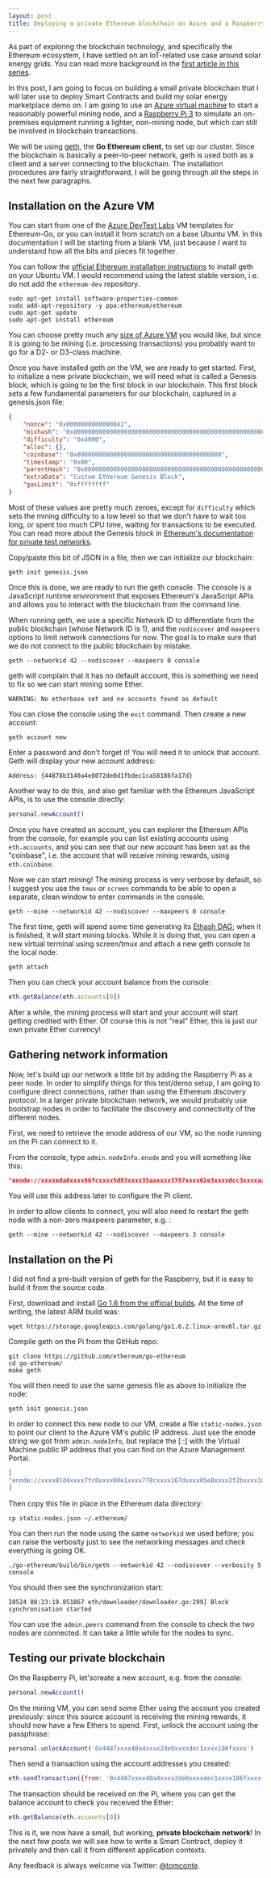 ```yaml
---
layout: post
title: Deploying a private Ethereum blockchain on Azure and a Raspberry Pi
---
```


As part of exploring the blockchain technology, and specifically the Ethereum ecosystem, I have settled on an IoT-related use case around solar energy grids. You can read more background in the [first article in this series](/2016/05/26/exploring-the-blockchain-with-iot.html).

In this post, I am going to focus on building a small private blockchain that I will later use to deploy Smart Contracts and build my solar energy marketplace demo on. I am going to use an [Azure virtual machine](https://azure.microsoft.com/en-us/services/virtual-machines/) to start a reasonably powerful mining node, and a [Raspberry Pi 3](https://www.raspberrypi.org/products/raspberry-pi-3-model-b/) to simulate an on-premises equipment running a lighter, non-mining node, but which can still be involved in blockchain transactions.

We will be using [geth](https://github.com/ethereum/go-ethereum/wiki/Geth), the **Go Ethereum client**, to set up our cluster. Since the blockchain is basically a peer-to-peer network, geth is used both as a client and a server connecting to the blockchain. The installation procedures are fairly straightforward, I will be going through all the steps in the next few paragraphs.

## Installation on the Azure VM

You can start from one of the [Azure DevTest Labs](https://github.com/Azure/azure-blockchain-projects/tree/master/baas-artifacts) VM templates for Ethereum-Go, or you can install it from scratch on a base Ubuntu VM. In this documentation I will be starting from a blank VM, just because I want to understand how all the bits and pieces fit together. 

You can follow the [official Ethereum installation instructions](https://github.com/ethereum/go-ethereum/wiki/Installation-Instructions-for-Ubuntu) to install geth on your Ubuntu VM. I would recommend using the latest stable version, i.e. do not add the `ethereum-dev` repository.

~~~ shell
sudo apt-get install software-properties-common
sudo add-apt-repository -y ppa:ethereum/ethereum
sudo apt-get update
sudo apt-get install ethereum
~~~

You can choose pretty much any [size of Azure VM](https://azure.microsoft.com/en-us/documentation/articles/virtual-machines-windows-sizes/) you would like, but since it is going to be mining (i.e. processing transactions) you probably want to go for a D2- or D3-class machine.

Once you have installed geth on the VM, we are ready to get started. First, to initialize a new private blockchain, we will need what is called a Genesis block, which is going to be the first block in our blockchain. This first block sets a few fundamental parameters for our blockchain, captured in a genesis.json file:

~~~ json
{
    "nonce": "0x0000000000000042",
    "mixhash": "0x0000000000000000000000000000000000000000000000000000000000000000",
    "difficulty": "0x4000",
    "alloc": {},
    "coinbase": "0x0000000000000000000000000000000000000000",
    "timestamp": "0x00",
    "parentHash": "0x0000000000000000000000000000000000000000000000000000000000000000",
    "extraData": "Custom Ethereum Genesis Block",
    "gasLimit": "0xffffffff"
}
~~~

Most of these values are pretty much zeroes, except for `difficulty` which sets the mining difficulty to a low level so that we don't have to wait too long, or spent too much CPU time, waiting for transactions to be executed. You can read more about the Genesis block in [Ethereum's documentation for private test networks](http://ethdocs.org/en/latest/network/test-networks.html#the-genesis-file).

Copy/paste this bit of JSON in a file, then we can initialize our blockchain:

~~~ shell
geth init genesis.json
~~~

Once this is done, we are ready to run the geth console. The console is a JavaScript runtime environment that exposes Ethereum's JavaScript APIs and allows you to interact with the blockchain from the command line.

When running geth, we use a specific Network ID to differentiate from the public blockchain (whose Network ID is 1), and the `nodiscover` and `maxpeers` options to limit network connections for now. The goal is to make sure that we do not connect to the public blockchain by mistake.

~~~ shell
geth --networkid 42 --nodiscover --maxpeers 0 console
~~~

geth will complain that it has no default account, this is something we need to fix so we can start mining some Ether.

~~~
WARNING: No etherbase set and no accounts found as default
~~~

You can close the console using the `exit` command. Then create a new account:

~~~ shell
geth account new
~~~

Enter a password and don't forget it! You will need it to unlock that account. Geth will display your new account address:

~~~ shell
Address: {44878b3140a4e8072de0d1fbdec1ca58186fa17d}
~~~

Another way to do this, and also get familiar with the Ethereum JavaScript APIs, is to use the console directly:

~~~ javascript
personal.newAccount()
~~~

Once you have created an account, you can explorer the Ethereum APIs from the console, for example you can list existing accounts using `eth.accounts`, and you can see that our new account has been set as the "coinbase", i.e. the account that will receive mining rewards, using `eth.coinbase`.

Now we can start mining! The mining process is very verbose by default, so I suggest you use the `tmux` or `screen` commands to be able to open a separate, clean window to enter commands in the console.

~~~ shell
geth --mine --networkid 42 --nodiscover --maxpeers 0 console
~~~

The first time, geth will spend some time generating its [Ethash DAG](https://github.com/ethereum/wiki/wiki/Ethash); when it is finished, it will start mining blocks. While it is doing that, you can open a new virtual terminal using screen/tmux and attach a new geth console to the local node:

~~~ shell
geth attach
~~~

Then you can check your account balance from the console:

~~~ javascript
eth.getBalance(eth.accounts[0])
~~~

After a while, the mining process will start and your account will start getting credited with Ether. Of course this is not "real" Ether, this is just our own private Ether currency!

## Gathering network information

Now, let's build up our network a little bit by adding the Raspberry Pi as a peer node. In order to simplify things for this test/demo setup, I am going to configure direct connections, rather than using the Ethereum discovery protocol. In a larger private blockchain network, we would probably use bootstrap nodes in order to facilitate the discovery and connectivity of the different nodes.

First, we need to retrieve the enode address of our VM, so the node running on the Pi can connect to it.

From the console, type `admin.nodeInfo.enode` and you will something like this:

~~~ json
"enode://xxxxeda0xxxx66fcxxxx5d83xxxx35aaxxxx3787xxxx02e3xxxxdcc3xxxxaa3bxxxxac6exxxx9c2axxxxa543xxxx724d9b7eb02263e37ff5d7cba09ab63f7d5b@[::]:30303?discport=0"
~~~

You will use this address later to configure the Pi client. 

In order to allow clients to connect, you will also need to restart the geth node with a non-zero maxpeers parameter, e.g. :

~~~ shell
geth --mine --networkid 42 --nodiscover --maxpeers 3 console
~~~

## Installation on the Pi

I did not find a pre-built version of geth for the Raspberry, but it is easy to build it from the source code.

First, download and install [Go 1.6 from the official builds](https://golang.org/dl/). At the time of writing, the latest ARM build was:

~~~ shell
wget https://storage.googleapis.com/golang/go1.6.2.linux-armv6l.tar.gz
~~~

Compile geth on the Pi from the GitHub repo:

~~~ shell
git clone https://github.com/ethereum/go-ethereum
cd go-ethereum/
make geth
~~~

You will then need to use the same genesis file as above to initialize the node:

~~~ shell
geth init genesis.json
~~~

In order to connect this new node to our VM, create a file `static-nodes.json` to point our client to the Azure VM's public IP address. Just use the enode string we got from `admin.nodeInfo`, but replace the [::] with the Virtual Machine public IP address that you can find on the Azure Management Portal.

~~~ json
[
"enode://xxxx81d4xxxx7fc0xxxx00e1xxxx778cxxxx167dxxxx05e8xxxx2f2bxxxx1ddaxxxx504cxxxxd3ecxxxxb5e0xxxx6fce0038a9d6c0b9868c96ddb89877cf88e1@65.52.148.174:30303"
]
~~~

Then copy this file in place in the Ethereum data directory:

~~~ shell
cp static-nodes.json ~/.ethereum/
~~~

You can then run the node using the same `networkid` we used before; you can raise the verbosity just to see the networking messages and check everything is going OK.

~~~ shell
./go-ethereum/build/bin/geth --networkid 42 --nodiscover --verbosity 5 console
~~~

You should then see the synchronization start:

~~~
I0524 08:23:19.851867 eth/downloader/downloader.go:299] Block synchronisation started
~~~~ 

You can use the `admin.peers` command from the console to check the two nodes are connected. It can take a little while for the nodes to sync.

## Testing our private blockchain

On the Raspberry Pi, let'screate a new account, e.g. from the console:

~~~ javascript
personal.newAccount()
~~~

On the mining VM, you can send some Ether using the account you created previously: since this source account is receiving the mining rewards, it should now have a few Ethers to spend. First, unlock the account using the passphrase:

~~~ javascript
personal.unlockAccount('0x4487xxxx40a4xxxx2de0xxxxdec1xxxx186fxxxx')
~~~

Then send a transaction using the account addresses you created:

~~~ javascript
eth.sendTransaction({from: '0x4487xxxx40a4xxxx2de0xxxxdec1xxxx186fxxxx', to: '0x9a0dxxxx91cexxxx3034xxxx1800xxxx0b86xxxx', value: web3.toWei(1, "ether")})
~~~

The transaction should be received on the Pi, where you can get the balance account to check you received the Ether:

~~~ javascript
eth.getBalance(eth.accounts[0])
~~~

This is it, we now have a small, but working, **private blockchain network**! In the next few posts we will see how to write a Smart Contract, deploy it privately and then call it from different application contexts.

Any feedback is always welcome via Twitter: [@tomconte](https://twitter.com/tomconte).
